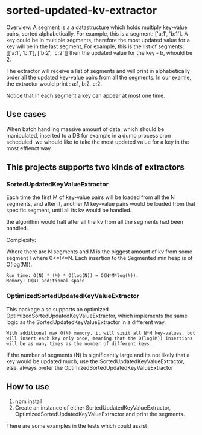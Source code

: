 # sorted-updated-kv-extractor

Overview:
A segment is a a datastructure which holds multiply key-value pairs, sorted alphabetically.
For example, this is a segment: ['a:1', 'b:1'].
A key could be in multiple segments, therefore the most updated value for a key will be in the last segment,
For example, this is the list of segments: [['a:1', 'b:1'], ['b:2', 'c:2']] then the updated value for the key - b, whould be 2.

The extractor will receive a list of segments and will print in alphabetically order all the updated key-value pairs from all the segments.
In our examle, the extractor would print : a:1, b:2, c:2.

Notice that in each segment a key can appear at most one time.

## Use cases

When batch handling massive amount of data, which should be manipulated, inserted to a DB for example in a dump process cron scheduled, we whould like to take the most updated value for a key in the most effienct way.

## This projects supports two kinds of extractors 

 
### SortedUpdatedKeyValueExtractor

Each time the first M of key-value pairs will be loaded from all the N segments, and after it, another M
key-value pairs would be loaded from that specific segment, until all its kv would be handled.

the algorithm would halt after all the kv from all the segments had been handled.

Complexity:
 
 Where there are N segments and M is the biggest amount of kv from some segment I where 0<=I<=N.
 Each insertion to the Segmented min heap is of O(log(M)).

    Run time: O(N) * (M) * O(log(N)) = O(N*M*log(N)).
    Memory: O(N) additional space.
   
    
### OptimizedSortedUpdatedKeyValueExtractor
This package also supports an optimized OptimizedSortedUpdatedKeyValueExtractor, which implements the same logic as the SortedUpdatedKeyValueExtractor in a different way.

    With additional max O(N) memory, it will visit all N*M key-values, but will insert each key only once, meaning that the O(log(M)) insertions will be as many times as the number of different keys.
        
 If the number of segments (N) is significantly large and its not likely that a key would be updated much, use the SortedUpdatedKeyValueExtractor, else, always prefer the OptimizedSortedUpdatedKeyValueExtractor 


## How to use

1. npm install
2. Create an instance of either SortedUpdatedKeyValueExtractor, OptimizedSortedUpdatedKeyValueExtractor and print the segments.

There are some examples in the tests which could assist
